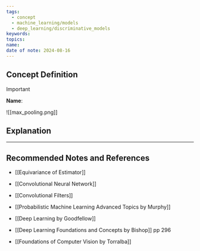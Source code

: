 ```yaml
---
tags:
  - concept
  - machine_learning/models
  - deep_learning/discriminative_models
keywords: 
topics: 
name: 
date of note: 2024-08-16
---
```


## Concept Definition

>[!important]
>**Name**: 



![[max_pooling.png]]


## Explanation





-----------
##  Recommended Notes and References

- [[Equivariance of Estimator]]
- [[Convolutional Neural Network]]
- [[Convolutional Filters]]

- [[Probabilistic Machine Learning Advanced Topics by Murphy]]
- [[Deep Learning by Goodfellow]] 
- [[Deep Learning Foundations and Concepts by Bishop]] pp 296
- [[Foundations of Computer Vision by Torralba]] 
